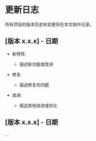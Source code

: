 # 更新日志

所有项目的版本历史和变更将在本文档中记录。

## [版本 x.x.x] - 日期

- 新特性:
  - 描述新功能或改进

- 修复:
  - 描述修复的问题

- 改进:
  - 描述其他改进或优化

## [版本 x.x.x] - 日期

...

